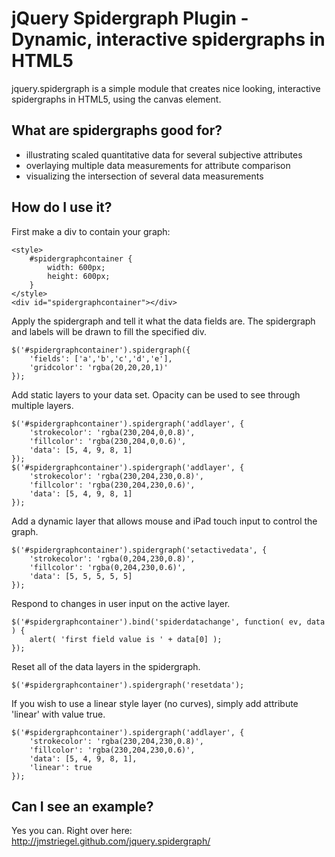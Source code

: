 jQuery Spidergraph Plugin - Dynamic, interactive spidergraphs in HTML5
========================================================================

jquery.spidergraph is a simple module that creates nice looking, interactive spidergraphs in HTML5, using the canvas element.

What are spidergraphs good for?
---------------------------------

- illustrating scaled quantitative data for several subjective attributes
- overlaying multiple data measurements for attribute comparison
- visualizing the intersection of several data measurements


How do I use it?
----------------

First make a div to contain your graph:

    <style>
        #spidergraphcontainer {
            width: 600px;
            height: 600px;
        }
    </style>
    <div id="spidergraphcontainer"></div>


Apply the spidergraph and tell it what the data fields are. The spidergraph and labels will be drawn to fill the specified div.

    $('#spidergraphcontainer').spidergraph({
        'fields': ['a','b','c','d','e'],
        'gridcolor': 'rgba(20,20,20,1)'
    });
    

Add static layers to your data set. Opacity can be used to see through multiple layers.

    $('#spidergraphcontainer').spidergraph('addlayer', { 
        'strokecolor': 'rgba(230,204,0,0.8)',
        'fillcolor': 'rgba(230,204,0,0.6)',
        'data': [5, 4, 9, 8, 1]
    });
    $('#spidergraphcontainer').spidergraph('addlayer', { 
        'strokecolor': 'rgba(230,204,230,0.8)',
        'fillcolor': 'rgba(230,204,230,0.6)',
        'data': [5, 4, 9, 8, 1]
    });

Add a dynamic layer that allows mouse and iPad touch input to control the graph.


    $('#spidergraphcontainer').spidergraph('setactivedata', { 
        'strokecolor': 'rgba(0,204,230,0.8)',
        'fillcolor': 'rgba(0,204,230,0.6)',
        'data': [5, 5, 5, 5, 5]
    });


Respond to changes in user input on the active layer.

    $('#spidergraphcontainer').bind('spiderdatachange', function( ev, data ) {
        alert( 'first field value is ' + data[0] );
    });


Reset all of the data layers in the spidergraph.

    $('#spidergraphcontainer').spidergraph('resetdata');


If you wish to use a linear style layer (no curves), simply add attribute 'linear' with value true.

    $('#spidergraphcontainer').spidergraph('addlayer', { 
        'strokecolor': 'rgba(230,204,230,0.8)',
        'fillcolor': 'rgba(230,204,230,0.6)',
        'data': [5, 4, 9, 8, 1],
        'linear': true
    });



Can I see an example?
-----------------------

Yes you can. Right over here:
http://jmstriegel.github.com/jquery.spidergraph/



